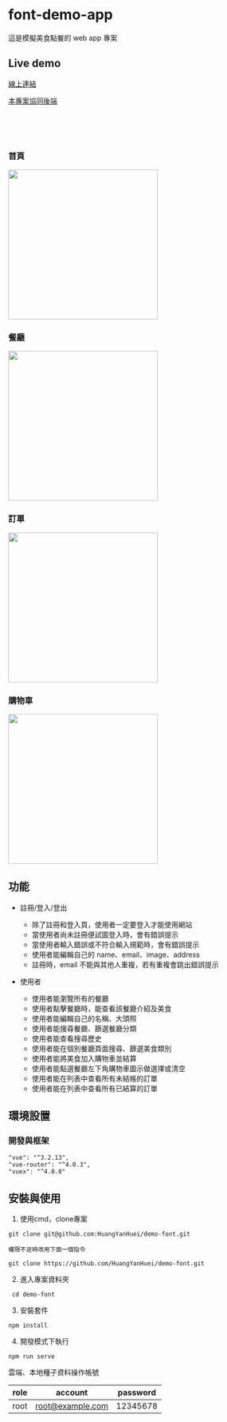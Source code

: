 # font-demo-app

這是模擬美食點餐的 web app 專案

## Live demo

[線上連結](https://huangyanhuei.github.io/demo-font/)

[本專案協同後端](https://github.com/HuangYanHuei/demo-back)

<br>
<br>
<br>

### 首頁
<img src="https://github.com/HuangYanHuei/demo-font/blob/master/public/demo1.png" width=300/>
<br>

### 餐廳
<img src="https://github.com/HuangYanHuei/demo-font/blob/master/public/demo2.png" width=300/>
<br>

### 訂單
<img src="https://github.com/HuangYanHuei/demo-font/blob/master/public/demo3.png" width=300/>
<br>

### 購物車
<img src="https://github.com/HuangYanHuei/demo-font/blob/master/public/demo4.png" width=300/>


## 功能

- 註冊/登入/登出
  - 除了註冊和登入頁，使用者一定要登入才能使用網站
  - 當使用者尚未註冊便試圖登入時，會有錯誤提示
  - 當使用者輸入錯誤或不符合輸入規範時，會有錯誤提示
  - 使用者能編輯自己的 name、email、image、address
  - 註冊時，email 不能與其他人重複，若有重複會跳出錯誤提示

- 使用者
  - 使用者能瀏覽所有的餐廳
  - 使用者點擊餐廳時，能查看該餐廳介紹及美食
  - 使用者能編輯自己的名稱、大頭照
  - 使用者能搜尋餐廳、篩選餐廳分類
  - 使用者能查看搜尋歷史
  - 使用者能在個別餐廳頁面搜尋、篩選美食類別
  - 使用者能將美食加入購物車並結算
  - 使用者能點選餐廳左下角購物車圖示做選擇或清空
  - 使用者能在列表中查看所有未結帳的訂單
  - 使用者能在列表中查看所有已結算的訂單



## 環境設置

### 開發與框架
```
"vue": "^3.2.13",
"vue-router": "^4.0.3",
"vuex": "^4.0.0"
```

## 安裝與使用  
1. 使用cmd，clone專案
```
git clone git@github.com:HuangYanHuei/demo-font.git
```
```
權限不足時改用下面一個指令

git clone https://github.com/HuangYanHuei/demo-font.git
```
2. 進入專案資料夾
```
 cd demo-font
```
3. 安裝套件
```
npm install
```
4. 開發模式下執行
```
npm run serve
```

雲端、本地種子資料操作帳號

|    role    | account | password |
| ---------- | ------- | -------- |
| root | root@example.com | 12345678 |


